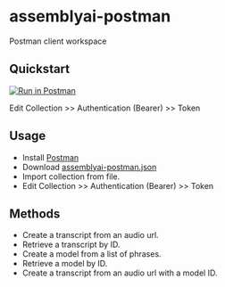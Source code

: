 # assemblyai-postman

Postman client workspace

## Quickstart

[![Run in Postman](https://run.pstmn.io/button.svg)](https://app.getpostman.com/run-collection/e8ec60f96328853bcd76)

Edit Collection >> Authentication (Bearer) >> Token

## Usage

- Install [Postman](https://www.getpostman.com/)
- Download [assemblyai-postman.json](https://raw.githubusercontent.com/AssemblyAI/assemblyai-postman/master/assemblyai-postman.json)
- Import collection from file.
- Edit Collection >> Authentication (Bearer) >> Token

## Methods

- Create a transcript from an audio url.
- Retrieve a transcript by ID.
- Create a model from a list of phrases.
- Retrieve a model by ID.
- Create a transcript from an audio url with a model ID.
